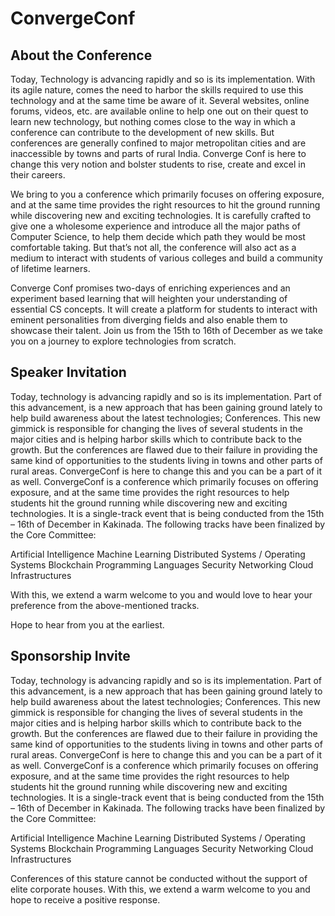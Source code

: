 # ConvergeConf

## About the Conference
Today, Technology is advancing rapidly and so is its implementation. With its agile nature, comes the need to harbor the skills required to use this technology and at the same time be aware of it. Several websites, online forums, videos, etc. are available online to help one out on their quest to learn new technology, but nothing comes close to the way in which a conference can contribute to the development of new skills. But conferences are generally confined to major metropolitan cities and are inaccessible by towns and parts of rural India. Converge Conf is here to change this very notion and bolster students to rise, create and excel in their careers.

We bring to you a conference which primarily focuses on offering exposure, and at the same time provides the right resources to hit the ground running while discovering new and exciting technologies. It is carefully crafted to give one a wholesome experience and introduce all the major paths of Computer Science, to help them decide which path they would be most comfortable taking. But that’s not all, the conference will also act as a medium to interact with students of various colleges and build a community of lifetime learners.  

Converge Conf promises two-days of enriching experiences and an experiment based learning that will heighten your understanding of essential CS concepts. It will create a platform for students to interact with eminent personalities from diverging fields and also enable them to showcase their talent.  Join us from the 15th to 16th of December as we take you on a journey to explore technologies from scratch.


## Speaker Invitation
Today, technology is advancing rapidly and so is its implementation. Part of this advancement, is a new approach that has been gaining ground lately to help build awareness about the latest technologies; Conferences. This new gimmick is responsible for changing the lives of several students in the major cities and is helping harbor skills which to contribute back to the growth. But the conferences are flawed due to their failure in providing the same kind of opportunities to the students living in towns and other parts of rural areas.
ConvergeConf is here to change this and you can be a part of it as well. ConvergeConf is a conference which primarily focuses on offering exposure, and at the same time provides the right resources to help students hit the ground running while discovering new and exciting technologies. It is a single-track event that is being conducted from the 15th – 16th of December in Kakinada. The following tracks have been finalized by the Core Committee:

Artificial Intelligence Machine Learning
Distributed Systems / Operating Systems
Blockchain
Programming Languages
Security
Networking
Cloud Infrastructures

With this, we extend a warm welcome to you and would love to hear your preference from the above-mentioned tracks. 

Hope to hear from you at the earliest.

## Sponsorship Invite
Today, technology is advancing rapidly and so is its implementation. Part of this advancement, is a new approach that has been gaining ground lately to help build awareness about the latest technologies; Conferences. This new gimmick is responsible for changing the lives of several students in the major cities and is helping harbor skills which to contribute back to the growth. But the conferences are flawed due to their failure in providing the same kind of opportunities to the students living in towns and other parts of rural areas.
ConvergeConf is here to change this and you can be a part of it as well. ConvergeConf is a conference which primarily focuses on offering exposure, and at the same time provides the right resources to help students hit the ground running while discovering new and exciting technologies. It is a single-track event that is being conducted from the 15th – 16th of December in Kakinada. The following tracks have been finalized by the Core Committee:

Artificial Intelligence Machine Learning
Distributed Systems / Operating Systems
Blockchain
Programming Languages
Security
Networking
Cloud Infrastructures

Conferences of this stature cannot be conducted without the support of elite corporate houses. With this, we extend a warm welcome to you and hope to receive a positive response.



